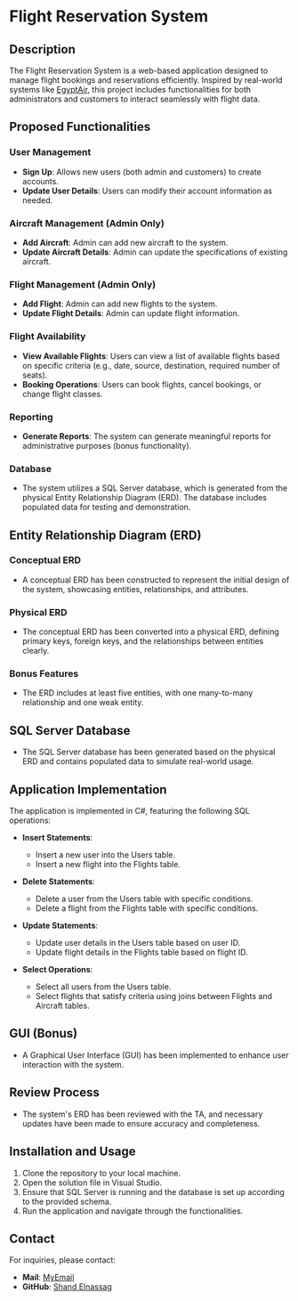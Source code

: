 # Flight Reservation System

## Description

The Flight Reservation System is a web-based application designed to manage flight bookings and reservations efficiently. Inspired by real-world systems like [EgyptAir](http://www.egyptair.com), this project includes functionalities for both administrators and customers to interact seamlessly with flight data.

## Proposed Functionalities

### User Management
- **Sign Up**: Allows new users (both admin and customers) to create accounts.
- **Update User Details**: Users can modify their account information as needed.

### Aircraft Management (Admin Only)
- **Add Aircraft**: Admin can add new aircraft to the system.
- **Update Aircraft Details**: Admin can update the specifications of existing aircraft.

### Flight Management (Admin Only)
- **Add Flight**: Admin can add new flights to the system.
- **Update Flight Details**: Admin can update flight information.

### Flight Availability
- **View Available Flights**: Users can view a list of available flights based on specific criteria (e.g., date, source, destination, required number of seats).
- **Booking Operations**: Users can book flights, cancel bookings, or change flight classes.

### Reporting
- **Generate Reports**: The system can generate meaningful reports for administrative purposes (bonus functionality).

### Database
- The system utilizes a SQL Server database, which is generated from the physical Entity Relationship Diagram (ERD). The database includes populated data for testing and demonstration.

## Entity Relationship Diagram (ERD)

### Conceptual ERD
- A conceptual ERD has been constructed to represent the initial design of the system, showcasing entities, relationships, and attributes.

### Physical ERD
- The conceptual ERD has been converted into a physical ERD, defining primary keys, foreign keys, and the relationships between entities clearly.

### Bonus Features
- The ERD includes at least five entities, with one many-to-many relationship and one weak entity.

## SQL Server Database
- The SQL Server database has been generated based on the physical ERD and contains populated data to simulate real-world usage.

## Application Implementation

The application is implemented in C#, featuring the following SQL operations:

- **Insert Statements**: 
  - Insert a new user into the Users table.
  - Insert a new flight into the Flights table.

- **Delete Statements**: 
  - Delete a user from the Users table with specific conditions.
  - Delete a flight from the Flights table with specific conditions.

- **Update Statements**: 
  - Update user details in the Users table based on user ID.
  - Update flight details in the Flights table based on flight ID.

- **Select Operations**:
  - Select all users from the Users table.
  - Select flights that satisfy criteria using joins between Flights and Aircraft tables.

## GUI (Bonus)
- A Graphical User Interface (GUI) has been implemented to enhance user interaction with the system.

## Review Process
- The system's ERD has been reviewed with the TA, and necessary updates have been made to ensure accuracy and completeness.

## Installation and Usage
1. Clone the repository to your local machine.
2. Open the solution file in Visual Studio.
3. Ensure that SQL Server is running and the database is set up according to the provided schema.
4. Run the application and navigate through the functionalities.


## Contact
For inquiries, please contact:
- **Mail**: [MyEmail](shahdelnassag@gmail.com)
- **GitHub**: [Shand Elnassag](https://github.com/SH-code12)
